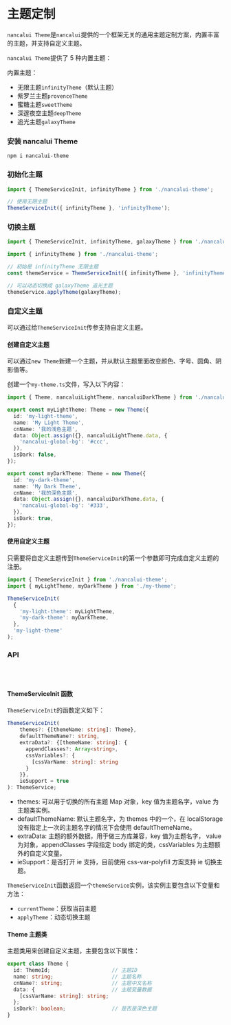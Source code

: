 # 主题定制

`nancalui Theme`是`nancalui`提供的一个框架无关的通用主题定制方案，内置丰富的主题，并支持自定义主题。

`nancalui Theme`提供了 5 种内置主题：

内置主题：

- 无限主题`infinityTheme`（默认主题）
- 紫罗兰主题`provenceTheme`
- 蜜糖主题`sweetTheme`
- 深邃夜空主题`deepTheme`
- 追光主题`galaxyTheme`

### 安装 nancalui Theme

```shell
npm i nancalui-theme
```

### 初始化主题

```ts
import { ThemeServiceInit, infinityTheme } from './nancalui-theme';

// 使用无限主题
ThemeServiceInit({ infinityTheme }, 'infinityTheme');
```

### 切换主题

```ts
import { ThemeServiceInit, infinityTheme, galaxyTheme } from './nancalui-theme';

import { infinityTheme } from './nancalui-theme';

// 初始是 infinityTheme 无限主题
const themeService = ThemeServiceInit({ infinityTheme }, 'infinityTheme');

// 可以动态切换成 galaxyTheme 追光主题
themeService.applyTheme(galaxyTheme);
```

### 自定义主题

可以通过给`ThemeServiceInit`传参支持自定义主题。

#### 创建自定义主题

可以通过`new Theme`新建一个主题，并从默认主题里面改变颜色、字号、圆角、阴影值等。

创建一个`my-theme.ts`文件，写入以下内容：

```ts
import { Theme, nancaluiLightTheme, nancaluiDarkTheme } from './nancalui-theme';

export const myLightTheme: Theme = new Theme({
  id: 'my-light-theme',
  name: 'My Light Theme',
  cnName: '我的浅色主题',
  data: Object.assign({}, nancaluiLightTheme.data, {
    'nancalui-global-bg': '#ccc',
  }),
  isDark: false,
});

export const myDarkTheme: Theme = new Theme({
  id: 'my-dark-theme',
  name: 'My Dark Theme',
  cnName: '我的深色主题',
  data: Object.assign({}, nancaluiDarkTheme.data, {
    'nancalui-global-bg': '#333',
  }),
  isDark: true,
});
```

#### 使用自定义主题

只需要将自定义主题传到`ThemeServiceInit`的第一个参数即可完成自定义主题的注册。

```ts
import { ThemeServiceInit } from './nancalui-theme';
import { myLightTheme, myDarkTheme } from './my-theme';

ThemeServiceInit(
  {
    'my-light-theme': myLightTheme,
    'my-dark-theme': myDarkTheme,
  },
  'my-light-theme'
);
```

### API

<br>
<br>
 
#### ThemeServiceInit 函数
 
`ThemeServiceInit`的函数定义如下：
 
```ts
ThemeServiceInit(
    themes?: {[themeName: string]: Theme},
    defaultThemeName?: string,
    extraData?: {[themeName: string]: {
      appendClasses?: Array<string>,
      cssVariables?: {
        [cssVarName: string]: string
      }
    }},
    ieSupport = true
): ThemeService;
```
 
- themes: 可以用于切换的所有主题 Map 对象，key 值为主题名字，value 为主题类实例。
- defaultThemeName: 默认主题名字，为 themes 中的一个，在 localStorage 没有指定上一次的主题名字的情况下会使用 defaultThemeName。
- extraData: 主题的额外数据，用于做三方库兼容，key 值为主题名字， value 为对象，appendClasses 字段指定 body 绑定的类，cssVariables 为主题额外的自定义变量。
- ieSupport：是否打开 ie 支持，目前使用 css-var-polyfill 方案支持 ie 切换主题。
 
`ThemeServiceInit`函数返回一个`themeService`实例，该实例主要包含以下变量和方法：
 
- `currentTheme`：获取当前主题
- `applyTheme`：动态切换主题
 
#### Theme 主题类
 
主题类用来创建自定义主题，主要包含以下属性：
 
```ts
export class Theme {
  id: ThemeId;                    // 主题ID
  name: string;                   // 主题名称
  cnName?: string;                // 主题中文名称
  data: {                         // 主题变量数据
    [cssVarName: string]: string;
  };
  isDark?: boolean;               // 是否是深色主题
}
```
